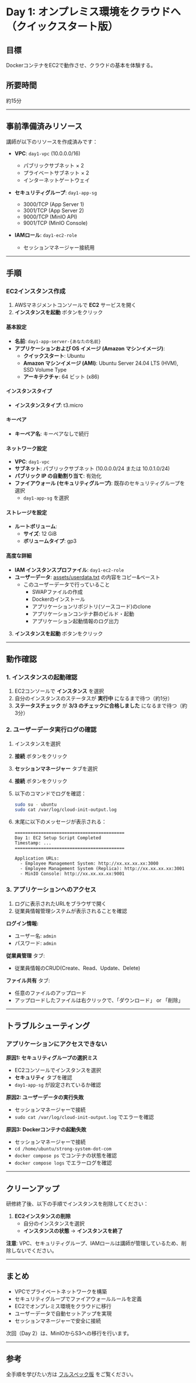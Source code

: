 # Day 1: オンプレミス環境をクラウドへ（クイックスタート版）

## 目標

DockerコンテナをEC2で動作させ、クラウドの基本を体験する。

## 所要時間

約15分

---

## 事前準備済みリソース

講師が以下のリソースを作成済みです：

- **VPC**: `day1-vpc` (10.0.0.0/16)
  - パブリックサブネット × 2
  - プライベートサブネット × 2
  - インターネットゲートウェイ
  
- **セキュリティグループ**: `day1-app-sg`
  - 3000/TCP (App Server 1)
  - 3001/TCP (App Server 2)
  - 9000/TCP (MinIO API)
  - 9001/TCP (MinIO Console)
  
- **IAMロール**: `day1-ec2-role`
  - セッションマネージャー接続用

---

## 手順

### EC2インスタンス作成

1. AWSマネジメントコンソールで **EC2** サービスを開く
2. **インスタンスを起動** ボタンをクリック

#### 基本設定

- **名前**: `day1-app-server-{あなたの名前}`
- **アプリケーションおよび OS イメージ (Amazon マシンイメージ)**: 
  - **クイックスタート**: Ubuntu
  - **Amazon マシンイメージ (AMI)**: Ubuntu Server 24.04 LTS (HVM), SSD Volume Type
  - **アーキテクチャ**: 64 ビット (x86)

#### インスタンスタイプ

- **インスタンスタイプ**: t3.micro

#### キーペア

- **キーペア名**: キーペアなしで続行

#### ネットワーク設定

- **VPC**: `day1-vpc`
- **サブネット**: パブリックサブネット (10.0.0.0/24 または 10.0.1.0/24)
- **パブリック IP の自動割り当て**: 有効化
- **ファイアウォール (セキュリティグループ)**: 既存のセキュリティグループを選択
  - `day1-app-sg` を選択

#### ストレージを設定

- **ルートボリューム**: 
  - **サイズ**: 12 GiB
  - **ボリュームタイプ**: gp3

#### 高度な詳細

- **IAM インスタンスプロファイル**: `day1-ec2-role`
- **ユーザーデータ**: [assets/userdata.txt](./assets/userdata.txt) の内容をコピー&ペースト
    - このユーザーデータで行っていること
        - SWAPファイルの作成
        - Dockerのインストール
        - アプリケーションリポジトリ(ソースコード)のclone
        - アプリケーションコンテナ群のビルド・起動
        - アプリケーション起動情報のログ出力

3. **インスタンスを起動** ボタンをクリック

---

## 動作確認

### 1. インスタンスの起動確認

1. EC2コンソールで **インスタンス** を選択
2. 自分のインスタンスのステータスが **実行中** になるまで待つ（約1分）
3. **ステータスチェック** が **3/3 のチェックに合格しました** になるまで待つ（約3分）

### 2. ユーザーデータ実行ログの確認

1. インスタンスを選択
2. **接続** ボタンをクリック
3. **セッションマネージャー** タブを選択
4. **接続** ボタンをクリック
5. 以下のコマンドでログを確認：

    ```bash
    sudo su - ubuntu
    sudo cat /var/log/cloud-init-output.log
    ```

6. 末尾に以下のメッセージが表示される：

    ```
    ==========================================
    Day 1: EC2 Setup Script Completed
    Timestamp: ...
    ==========================================
    
    Application URLs:
      - Employee Management System: http://xx.xx.xx.xx:3000
      - Employee Management System (Replica): http://xx.xx.xx.xx:3001
      - MinIO Console: http://xx.xx.xx.xx:9001
    ```

### 3. アプリケーションへのアクセス

1. ログに表示されたURLをブラウザで開く
2. 従業員情報管理システムが表示されることを確認

**ログイン情報:**
- ユーザー名: `admin`
- パスワード: `admin`

**従業員管理** タブ:
- 従業員情報のCRUD(Create、Read、Update、Delete)

**ファイル共有** タブ:
- 任意のファイルのアップロード
- アップロードしたファイルは右クリックで、「ダウンロード」 or 「削除」

---

## トラブルシューティング

### アプリケーションにアクセスできない

**原因1: セキュリティグループの選択ミス**
- EC2コンソールでインスタンスを選択
- **セキュリティ** タブを確認
- `day1-app-sg` が設定されているか確認

**原因2: ユーザーデータの実行失敗**
- セッションマネージャーで接続
- `sudo cat /var/log/cloud-init-output.log` でエラーを確認

**原因3: Dockerコンテナの起動失敗**
- セッションマネージャーで接続
- `cd /home/ubuntu/strong-system-dot-com`
- `docker compose ps` でコンテナの状態を確認
- `docker compose logs` でエラーログを確認

---

## クリーンアップ

研修終了後、以下の手順でインスタンスを削除してください：

1. **EC2インスタンスの削除**
   - 自分のインスタンスを選択
   - **インスタンスの状態** → **インスタンスを終了**

**注意**: VPC、セキュリティグループ、IAMロールは講師が管理しているため、削除しないでください。

---

## まとめ

- VPCでプライベートネットワークを構築
- セキュリティグループでファイアウォールルールを定義
- EC2でオンプレミス環境をクラウドに移行
- ユーザーデータで自動セットアップを実現
- セッションマネージャーで安全に接続

次回（Day 2）は、MinIOからS3への移行を行います。

---

## 参考

全手順を学びたい方は [フルスペック版](./full.md) をご覧ください。
